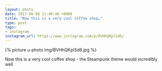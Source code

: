 ```yaml
---
layout: photo
date: 2017-06-09 11:40:46 +0000
title: "Now this is a very cool coffee shop…"
type: post
tags:
- instagram
instagram_url: https://www.instagram.com/p/BVHhQKplSd6/
---
```


{% picture u-photo img/BVHhQKplSd6.jpg %}

Now this is a very cool coffee shop - the Steampunk theme would incredibly well
